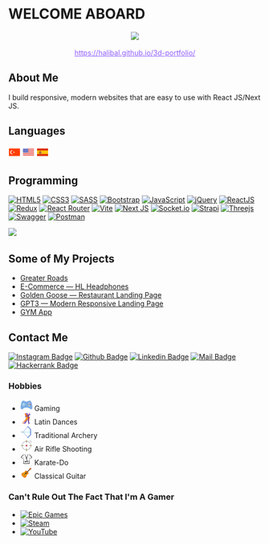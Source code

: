 # WELCOME ABOARD

<p  style="text-align: center;">
    <img src="./img/3d_portfolio.gif">
</p>
<p style="text-align: center;">
    <a href="https://halibal.github.io"style="color: #915EFF">https://halibal.github.io/3d-portfolio/</a>
</p>

## About Me

I build responsive, modern websites that are easy to use with React JS/Next JS.

## Languages

![Turkish Flag](./img/icons8-turkey-24.png)
![USA Flag](./img/icons8-usa-24.png)
![Spanish Flag](./img/icons8-spain-flag-24.png)

## Programming

[![HTML5](https://img.shields.io/badge/HTML5-E34F26?style=for-the-badge&logo=html5&logoColor=white)](###Programming)
[![CSS3](https://img.shields.io/badge/CSS3-1572B6?style=for-the-badge&logo=css3&logoColor=white)](###Programming)
[![SASS](https://img.shields.io/badge/Sass-CC6699?style=for-the-badge&logo=sass&logoColor=white)](###Programming)
[![Bootstrap](https://img.shields.io/badge/Bootstrap-563D7C?style=for-the-badge&logo=bootstrap&logoColor=white)](###Programming)
[![JavaScript](https://img.shields.io/badge/javascript-f0db4f?style=for-the-badge&logo=javascript&logoColor=white)](###Programming)
[![jQuery](https://img.shields.io/badge/jQuery-0769AD?style=for-the-badge&logo=jquery&logoColor=white)](###Programming)
[![ReactJS](https://img.shields.io/badge/-ReactJs-61DAFB?logo=react&logoColor=white&style=for-the-badge)](###Programming)
[![Redux](https://img.shields.io/badge/Redux-593D88?style=for-the-badge&logo=redux&logoColor=white)](###Programming)
[![React Router](https://img.shields.io/badge/React_Router-CA4245?style=for-the-badge&logo=react-router&logoColor=white)](###Programming)
[![Vite](https://img.shields.io/badge/vite-%23646CFF.svg?style=for-the-badge&logo=vite&logoColor=white)](###Programming)
[![Next JS](https://img.shields.io/badge/Next-black?style=for-the-badge&logo=next.js&logoColor=white)](###Programming)
[![Socket.io](https://img.shields.io/badge/Socket.io-black?style=for-the-badge&logo=socket.io&badgeColor=010101)](###Programming)
[![Strapi](https://img.shields.io/badge/strapi-%232E7EEA.svg?style=for-the-badge&logo=strapi&logoColor=white)](###Programming)
[![Threejs](https://img.shields.io/badge/threejs-black?style=for-the-badge&logo=three.js&logoColor=white)](###Programming)
[![Swagger](https://img.shields.io/badge/-Swagger-%23Clojure?style=for-the-badge&logo=swagger&logoColor=white)](###Programming)
[![Postman](https://img.shields.io/badge/Postman-FF6C37?style=for-the-badge&logo=postman&logoColor=white)](###Programming)

<a href="https://github.com/halibal">
        <img height="200em" src="https://github-readme-stats-halibal.vercel.app/api/top-langs?username=halibal&layout=donut"/>
</a>

## Some of My Projects

-   [Greater Roads](https://www.greaterroads.com)
-   [E-Commerce — HL Headphones](https://e-commerce-nu-eight.vercel.app)
-   [Golden Goose — Restaurant Landing Page](https://restaurant-liart-three.vercel.app/)
-   [GPT3 — Modern Responsive Landing Page](https://modern-responsive-ux-ui-website.vercel.app)
-   [GYM App](https://gym-app-teal.vercel.app)

## Contact Me

[![Instagram Badge](https://img.shields.io/badge/instagram-fb3958?style=for-the-badge&logo=instagram&logoColor=white)](https://www.instagram.com/halibal__/)
[![Github Badge](https://img.shields.io/badge/github-333?style=for-the-badge&logo=github&logoColor=white)](https://github.com/halibal)
[![Linkedin Badge](https://img.shields.io/badge/linkedin-%230077B5.svg?&style=for-the-badge&logo=linkedin&logoColor=white)](https://www.linkedin.com/in/halilagul/)
[![Mail Badge](https://img.shields.io/badge/email-c14438?style=for-the-badge&logo=Gmail&logoColor=white&link=mailto:halibal95@gmail.com)](mailto:halibal95@gmail.com)
[![Hackerrank Badge](https://img.shields.io/badge/-Hackerrank-2EC866?style=for-the-badge&logo=HackerRank&logoColor=white)](https://www.hackerrank.com/halibal95)

### Hobbies

-   ![Gaming](./img/icons8-game-24.png) Gaming
-   ![Latin Dances](./img/icons8-tango-24.png) Latin Dances
-   ![Traditional Archery](./img/icons8-archery-24.png) Traditional Archery
-   ![Air Rifle Shooting](./img/icons8-shooting-target-24.png) Air Rifle Shooting
-   ![Karate-Do](./img/icons8-karate-24.png) Karate-Do
-   ![Classical Guitar](./img/icons8-guitar-24.png) Classical Guitar

### Can't Rule Out The Fact That I'm A Gamer

-   [![Epic Games](https://img.shields.io/badge/Epic%20Games-313131?style=for-the-badge&logo=Epic%20Games&logoColor=white)]()
-   [![Steam](https://img.shields.io/badge/Steam-000000?style=for-the-badge&logo=steam&logoColor=white)]()
-   [![YouTube](https://img.shields.io/badge/YouTube-FF0000?style=for-the-badge&logo=youtube&logoColor=white)](https://www.youtube.com/channel/UCuAvmRUGYwoYevECTiBx_vw)

